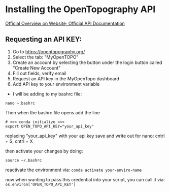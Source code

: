 # Installing the OpenTopography API
[Official Overview on Website; ](https://opentopography.org/developers)
[ Official API Documentation](https://portal.opentopography.org/apidocs/)
## Requesting an API KEY:
1. Go to https://opentopography.org/
2. Select the tab: "MyOpenTOPO"
3. Create an account by selecting the button under the login button called "Create New Account"
4. Fill out fields, verify email
5. Request an API key in the MyOpenTopo dashboard
6. Add API key to your environment variable
* I will be adding to my bashrc file:
```
nano ~.bashrc
```
Then when the bashrc file opens add the line
```
# <<< conda initialize <<<
export OPEN_TOPO_API_KEY="your_api_key"
```
replacing "your_api_key" with your api key
save and write out 
for nano: cntrl + S, cntrl + X

then activate your changes by doing:
```
source ~/.bashrc
```
reactivate the environment via: 
`conda activate your-enviro-name`

now when wanting to pass this credential into your script, you can call it via: `os.environ['OPEN_TOPO_API_KEY']`